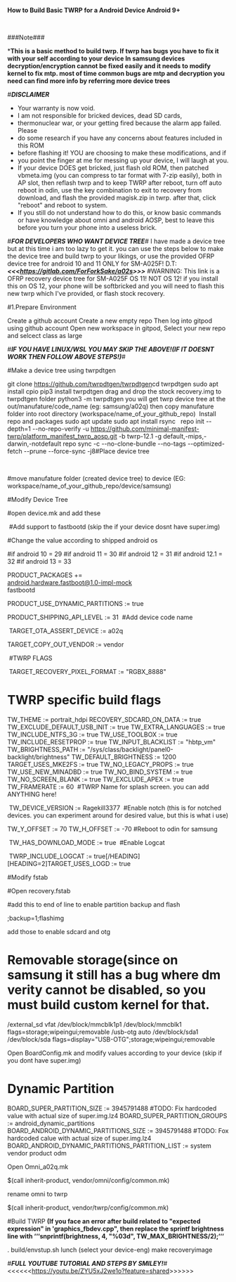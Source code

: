 **How to Build Basic TWRP for a Android Device Android 9+​**

​

###Note​###


***This is a basic method to build twrp. If twrp has bugs you have to fix it with your self according to your device
In samsung devices decryption/encryption cannot be fixed easily and it needs to modify kernel to fix mtp. most of time common bugs are mtp and decryption you need can find more info by referring more device trees**

#***DISCLAIMER***
 * Your warranty is now void.
* I am not responsible for bricked devices, dead SD cards,
* thermonuclear war, or your getting fired because the alarm app failed. Please
* do some research if you have any concerns about features included in this ROM
* before flashing it! YOU are choosing to make these modifications, and if
* you point the finger at me for messing up your device, I will laugh at you.
* If your device DOES get bricked, just flash old ROM, then patched vbmeta.img (you can compress to tar format with 7-zip easily), both in AP slot, then reflash twrp and to keep TWRP after reboot, turn off auto reboot in odin, use the key combination to exit to recovery from download, and flash the provided magisk.zip in twrp. after that, click "reboot" and reboot to system.
* If you still do not understand how to do this, or know basic commands or have knowledge about omni and android AOSP, best to leave this before you turn your phone into a useless brick.

#***FOR DEVELOPERS WHO WANT DEVICE TREE***#
I have made a device tree but at this time i am too lazy to get it. you can use the steps below to make the device tree and build twrp to your likings, or use the provided OFRP device tree for android 10 and 11 ONLY for SM-A025F!
D.T: ***<<<<https://gitlab.com/ForForkSake/a02s>>>>***
#WARNING: This link is a OFRP recovery device tree for SM-A025F OS 11! NOT OS 12! if you install this on OS 12, your phone will be softbricked and you will need to flash this new twrp which I've provided, or flash stock recovery.

#1.Prepare Environment

Create a github account​
Create a new empty repo​
Then log into gitpod using github account​
Open new workspace in gitpod,​
Select your new repo and selcect class as large​

​#***IF YOU HAVE LINUX/WSL YOU MAY SKIP THE ABOVE!(IF IT DOESNT WORK THEN FOLLOW ABOVE STEPS!)***#

#Make a device tree using twrpdtgen​

git clone https://github.com/twrpdtgen/twrpdtgen​
cd twrpdtgen​
sudo apt install cpio​
pip3 install twrpdtgen​
drag and drop the stock recovery.img to twrpdtgen folder​
python3 -m twrpdtgen <path to image>​
you will get twrp device tree at the out/manufature/code_name (eg: samsung/a02q)​
then copy manufature folder into root directory (workspace/name_of_your_github_repo)​
​
Install repo and packages​
sudo apt update​
sudo apt install rsync​
​
​
repo init --depth=1 --no-repo-verify -u https://github.com/minimal-manifest-twrp/platform_manifest_twrp_aosp.git -b twrp-12.1 -g default,-mips,-darwin,-notdefault​
repo sync -c --no-clone-bundle --no-tags --optimized-fetch --prune --force-sync -j8​
#Place device tree​

​

#move manufature folder (created device tree) to device (EG: workspace/name_of_your_github_repo/device/samsung)​

#Modify Device Tree​


#open device.mk and add these​

​
#Add support to fastbootd (skip the if your device dosnt have super.img)​

#Change the value according to shipped android os​

#if android 10 = 29​
#if android 11 = 30​
#if android 12 = 31​
#if android 12.1 = 32​
#if android 13 = 33​

PRODUCT_PACKAGES += \
    android.hardware.fastboot@1.0-impl-mock \
    fastbootd

PRODUCT_USE_DYNAMIC_PARTITIONS := true

PRODUCT_SHIPPING_API_LEVEL := 31
​
#Add device code name​

​
TARGET_OTA_ASSERT_DEVICE := a02q

TARGET_COPY_OUT_VENDOR := vendor



​
#TWRP FLAGS​

​
TARGET_RECOVERY_PIXEL_FORMAT := "RGBX_8888"
# TWRP specific build flags
TW_THEME := portrait_hdpi
RECOVERY_SDCARD_ON_DATA := true
TW_EXCLUDE_DEFAULT_USB_INIT := true
TW_EXTRA_LANGUAGES := true
TW_INCLUDE_NTFS_3G := true
TW_USE_TOOLBOX := true
TW_INCLUDE_RESETPROP := true
TW_INPUT_BLACKLIST := "hbtp_vm"
TW_BRIGHTNESS_PATH := "/sys/class/backlight/panel0-backlight/brightness"
TW_DEFAULT_BRIGHTNESS := 1200
TARGET_USES_MKE2FS := true
TW_NO_LEGACY_PROPS := true
TW_USE_NEW_MINADBD := true
TW_NO_BIND_SYSTEM := true
TW_NO_SCREEN_BLANK := true
TW_EXCLUDE_APEX := true
TW_FRAMERATE := 60
​
#TWRP Name​ for splash screen. you can add ANYTHING here!

​
TW_DEVICE_VERSION := Ragekill3377
​
#Enable notch​ (this is for notched devices. you can experiment around for desired value, but this is what i use)


TW_Y_OFFSET := 70
TW_H_OFFSET := -70
#Reboot to odin for samsung​

​
TW_HAS_DOWNLOAD_MODE := true​
​
#Enable Logcat​

​
TWRP_INCLUDE_LOGCAT := true[/HEADING]
[HEADING=2]TARGET_USES_LOGD := true​
​

#Modify fstab​


#Open recovery.fstab​

#add this to end of line to enable partition backup and flash​

;backup=1;flashimg

add those to enable sdcard and otg​

# Removable storage(since on samsung it still has a bug where dm verity cannot be disabled, so you must build custom kernel for that.
/external_sd    vfat        /dev/block/mmcblk1p1    /dev/block/mmcblk1        flags=storage;wipeingui;removable
/usb-otg    auto        /dev/block/sda1    /dev/block/sda                flags=display="USB-OTG";storage;wipeingui;removable


Open BoardConfig.mk and modify values according to your device (skip if you dont have super.img)​

# Dynamic Partition

BOARD_SUPER_PARTITION_SIZE := 3945791488 #TODO: Fix hardcoded value with actual size of super.img.lz4
BOARD_SUPER_PARTITION_GROUPS := android_dynamic_partitions
BOARD_ANDROID_DYNAMIC_PARTITIONS_SIZE := 3945791488 #TODO: Fox hardcoded calue with actual size of super.img.lz4
BOARD_ANDROID_DYNAMIC_PARTITIONS_PARTITION_LIST := system vendor product odm

Open Omni_a02q.mk​

$(call inherit-product, vendor/omni/config/common.mk)

rename omni to twrp​

$(call inherit-product, vendor/twrp/config/common.mk)

#Build TWRP​
**(If you face an error after build related to "expected expression" in 'graphics_fbdev.cpp", then replace the sprintf brightness line with ‘‘‘snprintf(brightness, 4, "%03d", TW_MAX_BRIGHTNESS/2);‘‘‘**

. build/envstup.sh
lunch (select your device-eng)
make recoveryimage

#***FULL YOUTUBE TUTORIAL AND STEPS BY SMILEY!***#
<<<<<<<https://youtu.be/ZYU5xJ2we1o?feature=shared>>>>>>>
